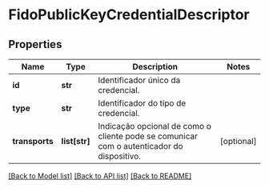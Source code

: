 # FidoPublicKeyCredentialDescriptor

## Properties
Name | Type | Description | Notes
------------ | ------------- | ------------- | -------------
**id** | **str** | Identificador único da credencial. | 
**type** | **str** | Identificador do tipo de credencial. | 
**transports** | **list[str]** | Indicação opcional de como o cliente pode se comunicar com o autenticador do dispositivo. | [optional] 

[[Back to Model list]](../README.md#documentation-for-models) [[Back to API list]](../README.md#documentation-for-api-endpoints) [[Back to README]](../README.md)

